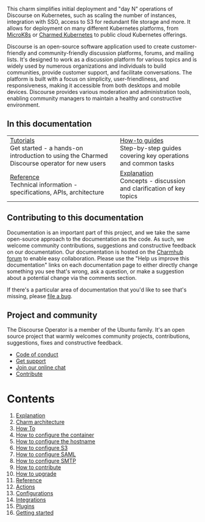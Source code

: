 This charm simplifies initial deployment and "day N" operations of Discourse
on Kubernetes, such as scaling the number of instances, integration with SSO,
access to S3 for redundant file storage and more. It allows for deployment on
many different Kubernetes platforms, from [MicroK8s](https://microk8s.io) or
[Charmed Kubernetes](https://ubuntu.com/kubernetes) to public cloud Kubernetes
offerings.

Discourse is an open-source software application used to create customer-friendly and community-friendly discussion platforms, forums, and mailing lists. It's designed to work as a discussion platform for various topics and is widely used by numerous organizations and individuals to build communities, provide customer support, and facilitate conversations. The platform is built with a focus on simplicity, user-friendliness, and responsiveness, making it accessible from both desktops and mobile devices. Discourse provides various moderation and administration tools, enabling community managers to maintain a healthy and constructive environment.

## In this documentation

| | |
|--|--|
|  [Tutorials](/t/discourse-k8s-docs-getting-started/12157)</br>  Get started - a hands-on introduction to using the Charmed Discourse operator for new users </br> |  [How-to guides](/t/discourse-k8s-docs-how-to-configure-the-container/12141) </br> Step-by-step guides covering key operations and common tasks |
| [Reference](/t/discourse-k8s-docs-integrations/12155) </br> Technical information - specifications, APIs, architecture | [Explanation](/t/discourse-k8s-docs-charm-architecture/12139) </br> Concepts - discussion and clarification of key topics  |

## Contributing to this documentation

Documentation is an important part of this project, and we take the same open-source approach to the documentation as the code. As such, we welcome community contributions, suggestions and constructive feedback on our documentation. Our documentation is hosted on the [Charmhub forum](https://discourse.charmhub.io/t/discourse-documentation-overview/3773) to enable easy collaboration. Please use the "Help us improve this documentation" links on each documentation page to either directly change something you see that's wrong, ask a question, or make a suggestion about a potential change via the comments section.

If there's a particular area of documentation that you'd like to see that's missing, please [file a bug](https://github.com/canonical/discourse-k8s-operator/issues).

## Project and community

The Discourse Operator is a member of the Ubuntu family. It's an open source
project that warmly welcomes community projects, contributions, suggestions,
fixes and constructive feedback.

- [Code of conduct](https://ubuntu.com/community/code-of-conduct)
- [Get support](https://discourse.charmhub.io/)
- [Join our online chat](https://chat.charmhub.io/charmhub/channels/charm-dev)
- [Contribute](https://charmhub.io/discourse-k8s/docs/how-to-contribute)

# Contents

1. [Explanation](explanation)
  1. [Charm architecture](explanation/charm-architecture.md)
1. [How To](how-to)
  1. [How to configure the container](how-to/configure-container.md)
  1. [How to configure the hostname](how-to/configure-hostname.md)
  1. [How to configure S3](how-to/configure-s3.md)
  1. [How to configure SAML](how-to/configure-saml.md)
  1. [How to configure SMTP](how-to/configure-smtp.md)
  1. [How to contribute](how-to/contribute.md)
  1. [How to upgrade](how-to/upgrade.md)
1. [Reference](reference)
  1. [Actions](reference/actions.md)
  1. [Configurations](reference/configurations.md)
  1. [Integrations](reference/integrations.md)
  1. [Plugins](reference/plugins.md)
1. [Getting started](tutorial.md)